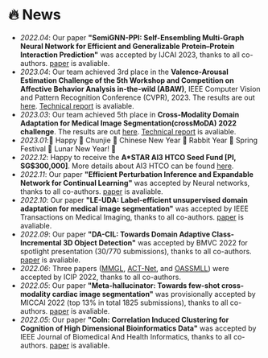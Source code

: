 # 🔥 News
- *2022.04*: Our paper <b>"SemiGNN-PPI: Self-Ensembling Multi-Graph Neural Network for Efficient and Generalizable Protein–Protein Interaction Prediction"</b>  was accepted by IJCAI 2023, thanks to all co-authors.  [paper](https://ieeexplore.ieee.org/document/9919170) is avaliable.
- *2023.04*: Our team achieved 3rd place in the <b>Valence-Arousal Estimation Challenge of the 5th Workshop and Competition on Affective Behavior Analysis in-the-wild (ABAW)</b>, IEEE Computer Vision and Pattern Recognition Conference (CVPR), 2023. The results are out [here](https://ibug.doc.ic.ac.uk/resources/cvpr-2023-5th-abaw/). [Technical report](https://arxiv.org/abs/2303.10335v2) is avaliable.
- *2023.03*: Our team achieved 5th place in <b>Cross-Modality Domain Adaptation for Medical Image Segmentation(crossMoDA) 2022 challenge</b>. The results are out [here](https://crossmoda-challenge.ml/results_2022/). [Technical report](https://arxiv.org/abs/2303.15826) is avaliable.
- *2023.01*:👲 Happy 🧧 Chunjie 🧨 Chinese New Year 🐰 Rabbit Year 🐇 Spring Festival 🏮 Lunar New Year! 🥟
- *2022.12*: Happy to receive the <b>A*STAR AI3 HTCO Seed Fund [PI, SG$300,000]</b>. More details about AI3 HTCO can be found [here](https://www.a-star.edu.sg/htco/artificial-intelligence-analytics-and-informatics).
- *2022.11*: Our paper <b>"Efficient Perturbation Inference and Expandable Network for Continual Learning"</b>  was accepted by Neural networks, thanks to all co-authors.  [paper](https://www.sciencedirect.com/science/article/abs/pii/S0893608022004269) is avaliable.
- *2022.10*: Our paper <b>"LE-UDA: Label-efficient unsupervised domain adaptation for medical image segmentation"</b>  was accepted by IEEE Transactions on Medical Imaging, thanks to all co-authors.  [paper](https://ieeexplore.ieee.org/document/9919170) is avaliable.
- *2022.09*: Our paper <b>"DA-CIL: Towards Domain Adaptive Class-Incremental 3D Object Detection"</b>  was accepted by BMVC 2022 for spotlight presentation (30/770 submissions), thanks to all co-authors. [paper](https://arxiv.org/abs/2212.02057) is avaliable.
- *2022.06*: Three papers ([MMGL](https://arxiv.org/abs/2207.01883), [ACT-Net](https://arxiv.org/abs/2207.01900), and [OASSMLL](https://arxiv.org/abs/2205.07028)) were accepted by ICIP 2022, thanks to all co-authors.
- *2022.05*: Our paper <b>"Meta-hallucinator: Towards few-shot cross-modality cardiac image segmentation"</b>  was provisionally accepted by MICCAI 2022 (top 13% in total 1825 submissions), thanks to all co-authors.  [paper](https://link.springer.com/chapter/10.1007/978-3-031-16443-9_13) is avaliable.
- *2022.05*: Our paper <b>"CoIn: Correlation Induced Clustering for Cognition of High Dimensional Bioinformatics Data"</b> was accepted by IEEE Journal of Biomedical And Health Informatics, thanks to all co-authors. [paper](https://ieeexplore.ieee.org/document/9801680) is avaliable.
<!-- - *2022.04*: Our paper <b>"Self-supervised Assisted Active Learning for Skin Lesion Segmentation"</b> was accepted by IEEE EMBC 2022, thanks to all co-authors. [code](https://github.com/jacobzhaoziyuan/SAAL) and [paper](https://arxiv.org/abs/2205.07021) are avaliable. -->
<!-- - *2022.03*: Our paper <b>"Adaptive Mean-Residue Loss for Robust Facial Age Estimation"</b> was accepted by IEEE ICME 2022, thanks to all co-authors.[code](https://github.com/jacobzhaoziyuan/AMR-Loss) and [paper](https://arxiv.org/abs/2203.17156) are avaliable. -->
<!-- - *2022.03*: We release [MT-UDA](https://github.com/jacobzhaoziyuan/MT-UDA), the code of our MICCAI 2021 work. -->
